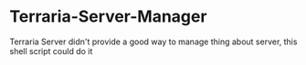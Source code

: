# Terraria-Server-Manager
Terraria Server didn't provide a good way to manage thing about server, this shell script could do it
